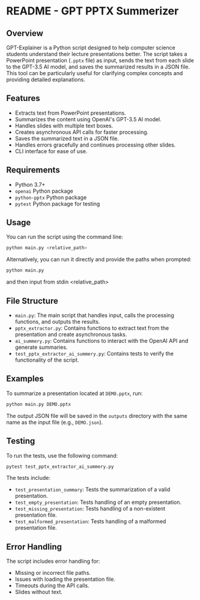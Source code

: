 # README - GPT PPTX Summerizer

## Overview

GPT-Explainer is a Python script designed to help computer science students understand their lecture presentations better. The script takes a PowerPoint presentation (`.pptx` file) as input, sends the text from each slide to the GPT-3.5 AI model, and saves the summarized results in a JSON file. This tool can be particularly useful for clarifying complex concepts and providing detailed explanations.

## Features

- Extracts text from PowerPoint presentations.
- Summarizes the content using OpenAI's GPT-3.5 AI model.
- Handles slides with multiple text boxes.
- Creates asynchronous API calls for faster processing.
- Saves the summarized text in a JSON file.
- Handles errors gracefully and continues processing other slides.
- CLI interface for ease of use.

## Requirements

- Python 3.7+
- `openai` Python package
- `python-pptx` Python package
- `pytest` Python package for testing

## Usage

You can run the script using the command line:
```bash
python main.py <relative_path>
```
Alternatively, you can run it directly and provide the paths when prompted:

```bash
python main.py
```
and then input from stdin <relative_path>


## File Structure

- `main.py`: The main script that handles input, calls the processing functions, and outputs the results.
- `pptx_extractor.py`: Contains functions to extract text from the presentation and create asynchronous tasks.
- `ai_summery.py`: Contains functions to interact with the OpenAI API and generate summaries.
- `test_pptx_extractor_ai_summery.py`: Contains tests to verify the functionality of the script.

## Examples

To summarize a presentation located at `DEMO.pptx`, run:

```bash
python main.py DEMO.pptx
```

The output JSON file will be saved in the `outputs` directory with the same name as the input file (e.g., `DEMO.json`).

## Testing

To run the tests, use the following command:

```bash
pytest test_pptx_extractor_ai_summery.py
```

The tests include:
- `test_presentation_summary`: Tests the summarization of a valid presentation.
- `test_empty_presentation`: Tests handling of an empty presentation.
- `test_missing_presentation`: Tests handling of a non-existent presentation file.
- `test_malformed_presentation`: Tests handling of a malformed presentation file.

## Error Handling

The script includes error handling for:
- Missing or incorrect file paths.
- Issues with loading the presentation file.
- Timeouts during the API calls.
- Slides without text.

